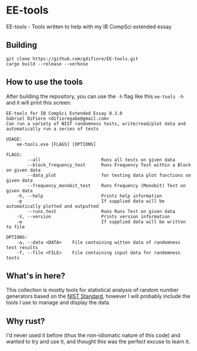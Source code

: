 # EE-tools
EE-tools - Tools written to help with my IB CompSci extended essay

## Building

```
git clone https://github.com/gdifiore/EE-tools.git
cargo build --release --verbose
```

## How to use the tools
After building the repository, you can use the `-h` flag like this `ee-tools -h` and it will print this screen:
```
EE-tools for IB CompSci Extended Essay 0.3.0
Gabriel DiFiore <difioregabe@gmail.com>
Can run a variety of NIST randomness tests, write/read/plot data and automatically run a series of tests

USAGE:
    ee-tools.exe [FLAGS] [OPTIONS]

FLAGS:
        --all                       Runs all tests on given data
        --block_frequency_test      Runs Frequency Test within a Block on given data
        --data_plot                 for testing data plot functions on given data
        --frequency_monobit_test    Runs Frequency (Monobit) Test on given data
    -h, --help                      Prints help information
    -p                              If supplied data will be automatically plotted and outputted
        --runs_test                 Runs Runs Test on given data
    -V, --version                   Prints version information
    -w                              If supplied data will be written to file

OPTIONS:
    -a, --data <DATA>    File containing witten data of randomness test results
    -f, --file <FILE>    File containing input data for randomness tests
```

## What's in here?
This collection is mostly tools for statistical analysis of random number generators based on the [NIST Standard](https://nvlpubs.nist.gov/nistpubs/Legacy/SP/nistspecialpublication800-22r1a.pdf), however I will probably include the tools I use to manage and display the data.

## Why rust?
I'd never used it before (thus the non-idiomatic nature of this code) and wanted to try and use it, and thought this was the perfect excuse to learn it.
